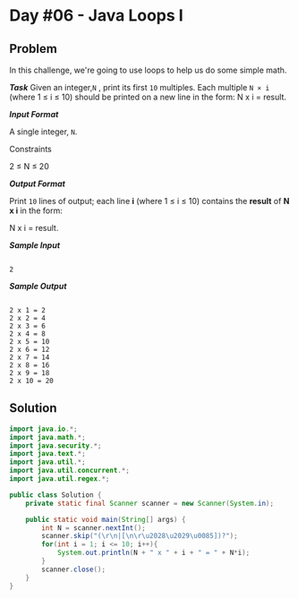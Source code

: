 # Day #06 - Java Loops I
## Problem

In this challenge, we're going to use loops to help us do some simple math.

***Task***
Given an integer,`N` , print its first `10` multiples. Each multiple `N × i` (where 1 ≤ i ≤ 10) should be printed on a new line in the form: N x i = result.

***Input Format***

A single integer, `N`.

Constraints

2 ≤ N ≤ 20

***Output Format***

Print `10` lines of output; each line **i** (where 1 ≤ i ≤ 10) contains the **result** of **N x i** in the form:

N x i = result.

***Sample Input***
```

2

```
***Sample Output***
```

2 x 1 = 2
2 x 2 = 4
2 x 3 = 6
2 x 4 = 8
2 x 5 = 10
2 x 6 = 12
2 x 7 = 14
2 x 8 = 16
2 x 9 = 18
2 x 10 = 20

```

## Solution
```java
import java.io.*;
import java.math.*;
import java.security.*;
import java.text.*;
import java.util.*;
import java.util.concurrent.*;
import java.util.regex.*;

public class Solution {
    private static final Scanner scanner = new Scanner(System.in);

    public static void main(String[] args) {
        int N = scanner.nextInt();
        scanner.skip("(\r\n|[\n\r\u2028\u2029\u0085])?");
        for(int i = 1; i <= 10; i++){
            System.out.println(N + " x " + i + " = " + N*i);
        }
        scanner.close();
    }
}
```
